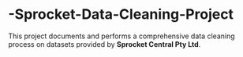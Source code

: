 # -Sprocket-Data-Cleaning-Project
This project documents and performs a comprehensive data cleaning process on datasets provided by **Sprocket Central Pty Ltd**.
